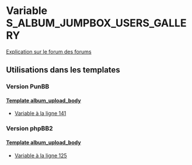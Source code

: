 # Variable S_ALBUM_JUMPBOX_USERS_GALLERY
[Explication sur le forum des forums](http://forum.forumactif.com/t294113-listing-des-variables#S_ALBUM_JUMPBOX_USERS_GALLERY)

## Utilisations dans les templates

### Version PunBB

#### [Template album_upload_body](punbb/album_upload_body.md)
* [Variable à la ligne 141](../punbb/album_upload_body.tpl#L141)

### Version phpBB2

#### [Template album_upload_body](subsilver/album_upload_body.md)
* [Variable à la ligne 125](../subsilver/album_upload_body.tpl#L125)
